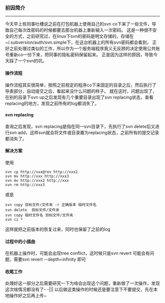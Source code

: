 ### 前因简介
---
今天早上有同事吐槽说之前在打包机器上使用自己的svn co下来了一些文件，导致自己每次改密码的时候都要去那台机器上重新输入一次密码。
这是一种很不安全的方式，之前研究过，在linux下svn的密码是明文存储的，存储在~/.subversion/auth/svn.simple下，在这台机器上的所有svn密码都会看到，
正好之前处理过类似的工作，所以作为一个服务端程序我义无反顾的决定使用公共账号重新co一份下来，把同事的隐私密码保留起来。
正是因为这样的原因，导致今天踩了一个svn的坑。

#### 操作流程

操作流程其实很简单，按照之前规定的程序co下来固定的目录之后，然后执行了导表部分，自动提交之后，看起来没什么问题的样子。
就在这时，问题出现了，在别的目录下svn up之后发现有几个重要目录出现了svn replacing状态，查看replacing的地方，发现之前所有的log都消失了。


#### svn replacing

查询之后发现，svn replacing是指在同一svn目录下，先执行了svn delete后又进行svn add，这样svn就会将文件或目录置为replacing状态，之前所有的提交记录都消失了。

#### 解决方案

使用
```
svn cp http://xxx@rev http://xxx2
svn mv http://xxx http://xxx3
svn mv http://xxx2 http://xxx
svn rm http://xxx3
```
或是
```
svn copy 目标文件/文件夹 -r 正确版本 临时文件名
svn delete  目标文件/文件夹
svn copy 临时文件名 目标文件/文件夹
svn ci *
```
这样就把之前版本的恢复过来，同时也保留了之前的log

#### 过程中的小插曲

在机器上操作时，可能会出现tree conflict，这时候只是svn revert 可能会有问题，需要svn revert --depth=infinity 即可

#### 收尾工作

处理好这一部分之后需要研究一下为啥会出现这个问题，重新做了一次操作，发现这次啥情况都没有了- -|||
以后做这类操作的时候还是要注意下不要提交，先在本地操作好之后再上传~

